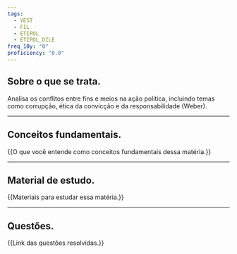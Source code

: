 ```yaml
---
tags:
  - VEST
  - FIL
  - ETIPOL
  - ETIPOL_DILE
freq_10y: "0"
proficiency: "0.0"
---
```

## Sobre o que se trata.

Analisa os conflitos entre fins e meios na ação política, incluindo temas como corrupção, ética da convicção e da responsabilidade (Weber).

--- 
## Conceitos fundamentais.

{{O que você entende como conceitos fundamentais dessa matéria.}}

---
## Material de estudo.

{{Materiais para estudar essa matéria.}}

--- 
## Questões.

{{Link das questões resolvidas.}}